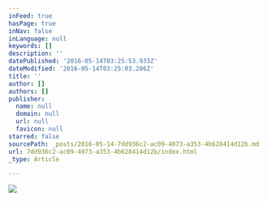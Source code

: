 ```yaml
---
inFeed: true
hasPage: true
inNav: false
inLanguage: null
keywords: []
description: ''
datePublished: '2016-05-14T03:25:53.933Z'
dateModified: '2016-05-14T03:25:03.286Z'
title: ''
author: []
authors: []
publisher:
  name: null
  domain: null
  url: null
  favicon: null
starred: false
sourcePath: _posts/2016-05-14-7dd936c2-ac09-4073-a353-4b628414d12b.md
url: 7dd936c2-ac09-4073-a353-4b628414d12b/index.html
_type: Article

---
```

![](https://the-grid-user-content.s3-us-west-2.amazonaws.com/6de034d6-2c28-4934-a268-24ee03d83a1a.jpg)